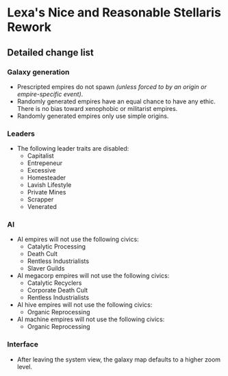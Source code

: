 # Lexa's Nice and Reasonable Stellaris Rework

## Detailed change list

### Galaxy generation

* Prescripted empires do not spawn _(unless forced to by an origin or empire-specific event)_.
* Randomly generated empires have an equal chance to have any ethic. There is no bias toward xenophobic or militarist empires.
* Randomly generated empires only use simple origins.

### Leaders

* The following leader traits are disabled:
  * Capitalist
  * Entrepeneur
  * Excessive
  * Homesteader
  * Lavish Lifestyle
  * Private Mines
  * Scrapper
  * Venerated

### AI

* AI empires will not use the following civics:
  * Catalytic Processing
  * Death Cult
  * Rentless Industrialists
  * Slaver Guilds
* AI megacorp empires will not use the following civics:
  * Catalytic Recyclers
  * Corporate Death Cult
  * Rentless Industrialists
* AI hive empires will not use the following civics:
  * Organic Reprocessing
* AI machine empires will not use the following civics:
  * Organic Reprocessing

### Interface

* After leaving the system view, the galaxy map defaults to a higher zoom level.
